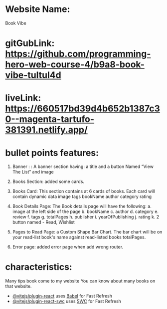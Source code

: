 # Website Name: 
Book Vibe

# gitGubLink: https://github.com/programming-hero-web-course-4/b9a8-book-vibe-tultul4d

# liveLink: https://660517bd39d4b652b1387c30--magenta-tartufo-381391.netlify.app/

# bullet points features:
1. Banner : : A banner section having: a title and a button Named “View The
List” and image
2. Books Section: added some cards.
3. Books Card: This section contains at  6 cards of books. Each card will contain dynamic data image tags bookName author category rating  

4. Book Details Page: The Book details page will
have the following:
a. image at the left side of the page
b. bookName
c. author
d. category
e. review
f. tags
g. totalPages
h. publisher
i. yearOfPublishing
j. rating
k. 2 button named - Read, Wishlist
5. Pages to Read Page:  a Custom Shape Bar Chart.
The bar chart will be on your read-list book's name against read-listed
books totalPages.
6. Error page: added error page when add wrong router.
# characteristics:
Many tips book come to my website
You can know about many books on that website.



- [@vitejs/plugin-react](https://github.com/vitejs/vite-plugin-react/blob/main/packages/plugin-react/README.md) uses [Babel](https://babeljs.io/) for Fast Refresh
- [@vitejs/plugin-react-swc](https://github.com/vitejs/vite-plugin-react-swc) uses [SWC](https://swc.rs/) for Fast Refresh
